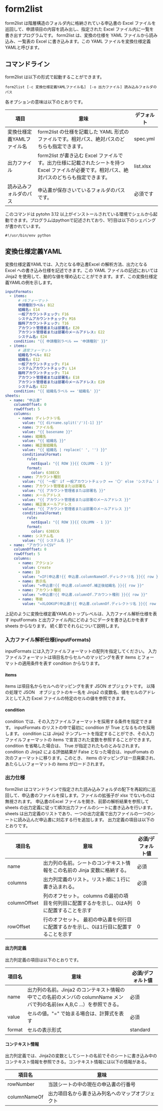 # form2list
form2list は階層構造のフォルダ内に格納されている申込書の Excel ファイルを巡回して、申請項目の内容を読み出し、指定された Excel ファイル内に一覧を書き出すプログラムです。
form2list は、変換の仕様を YAML ファイルから読み込み、一覧表の Excel に書き込みます。この YAML ファイルを変換仕様定義YAMLと呼びます。

## コマンドライン

form2list は以下の形式で起動することができます。

```
form2list [-c 変換仕様定義YAMLファイル名]　[-o 出力ファイル] 読み込みフォルダのパス
```

各オプションの意味は以下のとおりです。

|項目|意味|デフォルト|
|--|--|--|
|変換仕様定義YAMLファイル名|form2list の仕様を記載した YAML 形式のファイルです。相対パス、絶対パスのどちらも指定できます。|spec.yml|
|出力ファイル|form2list が書き込む Excel ファイルです。出力仕様に記載されたシートを持つ Excel ファイルが必要です。相対パス、絶対パスのどちらも指定できます。|list.xlsx|
|読み込みフォルダのパス|申込書が保存さいているフォルダのパスです。|必須です|

このコマンドは pytohn 3.12 以上がインストールされている環境でシェルから起動できます。プログラムはpythonで記述されており、1行目は以下のシェバングが書かれています。
```
#!/usr/bin/env python
```

## 変換仕様定義YAML

変換仕様定義YAMLでは、入力となる申込書Excel の解析方法、出力となる Excel への書き込み仕様を記述できます。この YAML ファイルの記述においては Jinja2 を使用して、動的な値を埋め込むことができます。まず、この変換仕様定義YAMLの例を示します。

```yaml
inputFormats:
  - items:
      # r6フォーマット
      申請種別ラベル: B12
      組織名: E14
      一般アカウントチェック: F16
      システムアカウントチェック: M16
      臨時アカウントチェック: T16
      アカウント管理者または部署名: E20
      アカウント管理者または部署のメールアドレス: E22
      システム名: E24
    condition: "{{ 申請種別ラベル == '申請種別' }}"
  - items:
      # 通常フォーマット
      組織名ラベル: B12
      組織名: E12
      一般アカウントチェック: F14
      システムアカウントチェック: L14
      臨時アカウントチェック: T14
      アカウント管理者または部署名: E18
      アカウント管理者または部署のメールアドレス: E20
      システム名: E22
    condition: "{{ 組織名ラベル == '組織名' }}"
sheets:
  - name: "申込書"
    columnOffset: 0
    rowOffset: 5
    columns:
      - name: ディレクトリ名
        value: "{{ dirname.split('/')[-1] }}"
      - name: ファイル名
        value: "{{ basename }}"
      - name: 組織名
        value: "{{ 組織名 }}"
      - name: 補正後組織名
        value: "{{ 組織名 | replace(' ', '') }}"
        conditionalFormat:
          rule:
            notEqual: "{{ ROW }}{{ COLUMN - 1 }}"
          format:
            color: 638EC6
      - name: アカウント種別
        value: "{{ '一般' if 一般アカウントチェック == '〇' else 'システム' if システムアカウントチェック == '〇' else '不明' }}"
      - name: アカウント管理者または部署名
        value: "{{ アカウント管理者または部署名 }}"
      - name: メールアドレス
        value: "{{ アカウント管理者または部署のメールアドレス }}"
      - name: 補正後メールアドレス
        value: "{{ アカウント管理者または部署のメールアドレス }}"
        conditionalFormat:
          rule:
            notEqual: "{{ ROW }}{{ COLUMN - 1 }}"
          format:
            color: 638EC6
      - name: システム名
        value: "{{ システム名 }}"      
  - name: "アカウントCSV"
    columnOffset: 0
    rowOffset: 5
    columns:
      - name: アクション
        value: Create
      - name: ID
        value: "=IF(申込書!{{ 申込書.columnNameOf.ディレクトリ名 }}{{ row }}='一般アカウント','z','s')&XLOOKUP(申込書!{{  申込書.columnNameOf.ディレクトリ名 }}{{ row }},ディレクトリ名!A:A,ディレクトリ名!B:B,'不明',0)&IF(XLOOKUP(申込書!{{  申込書.columnNameOf.ディレクトリ名 }}{{ row }},ディレクトリ名!A:A,ディレクトリ名!B:B)='l',XLOOKUP(申込書!{{ 申込書.columnNameOf.補正後組織名 }}{{ row }},所属コード!F:F,組織名!A:A),IF(XLOOKUP(申込書!{{ 申込書.columnNameOf.ディレクトリ名 }}{{ row }},ディレクトリ名!A:A,ディレクトリ名!B:B)='c',XLOOKUP(申込書!{{ 申込書.columnNameOf.補正後組織名 }}{{ row }},事業部!B:B,事業部!C:C),XLOOKUP(申込書!{{ 申込書.columnNameOf.補正後組織名 }}{{ row }},会社コード!I:I,会社コード!H:H,'不明',0)))"
      - name: 表示名
        value: "=申込書!{{ 申込書.columnOf.補正後組織名 }}{{ row }}"
      - name: アカウント種別
        value: "=申込書!{{ 申込書.columnOf.アカウント種別 }}{{ row }}"
      - name: 等級
        value: "=XLOOKUP(申込書!{{ 申込書.columnOf.ディレクトリ名 }}{{ row }},ディレクトリ名!A:A,ディレクトリ名!C:C,'不明',0)"
```

上記のように変換仕様定義YAMLのトップレベルは、入力ファイル解析仕様を表す inputFormats と出力ファイル内にどのようにデータを書き込むかを表す sheets からなります。
続く節でそれらについて説明します。

### 入力ファイル解析仕様(inputFormats)

inputFormats には入力ファイルフォーマットの配列を指定してください。
入力ファイルフォーマットは項目名からセルへのマッピングを表す items とフォーマットの適用条件を表す condition からなります。

#### items

items は項目名からセルへのマッピングを表す JSON オブジェクトです。
以降の処理で JSON　オブジェクトのキー名を Jinja2 の変数名、値をセルのアドレスとして入力 Excel ファイルの特定のセルの値を参照できます。

#### condition

condition では、その入力ファイルフォーマットを採用する条件を指定できます。
inputFormats のリストの中で最初に condition が True となるものを採用します。 
condition には Jinja2 テンプレートを指定することができ、その入力ファイルフォーマットの items で宣言された変数を参照することができます。
condition を省略した場合は、 True が指定されたものとみなされます。
condition の Jinja2 による評価結果が False となった場合は、inputFomats の次のフォーマットに移ります。このとき、 items のマッピングは一旦廃棄され、あたらしいフォーマットの items がロードされます。


### 出力仕様
form2list はコマンドラインで指定された読み込みフォルダの配下を再起的に巡回して、申込書のファイルを探します。ファイルの拡張子が xlsx でないものは無視されます。
申込書のExcel ファイルを開き、前節の解析結果を参照して sheets の出力定義に従って順次出力ファイルのシートに書き込みを行います。
sheets は出力定義のリストであり、一つの出力定義で出力ファイルの一つのシートに読み込んだ申込書に対応する行を追加します。
出力定義の項目は以下のとおりです。

|項目名|意味|必須/デフォルト値|
| -- | -- | -- |
|name|出力列の名前。シートのコンテキスト情報をこの名前の Jinja 変数に格納する。|必須|
|columns|出力列定義のリスト。リスト順に１行に書き込まれる。|必須|
|columnOffset |列のオフセット。 columns の最初の項目を何列目に配置するかを示し、0はA列に配置することを示す| 0 |
|rowOffset |行のオフセット。 最初の申込書を何行目に配置するかを示し、0は1行目に配置することを示す| 0 |

#### 出力列定義
出力列定義の項目は以下のとおりです。

|項目名|意味|必須/デフォルト値|
| -- | -- | -- |
|name|出力列の名前。Jinja2 のコンテキスト情報の中でこの名前のメンバの columnName メンバで列の名前(ex A,B,C ...）を参照できる。|必須|
|value |セルの値。"=" で始まる場合は、計算式を表す| 必須 |
|format |セルの表示形式| standard |

#### コンテキスト情報

出力列定義では、Jinja2の変数としてシートの名前でそのシートに書き込み中のコンテキスト情報を参照できる。コンテキスト情報には以下の情報がある。

|項目名|意味|
| -- | -- |
|rowNumber|当該シートの中の現在の申込書の行番号|
|columnNameOf |出力項目名から書き込み列名へのマップオブジェクト|
